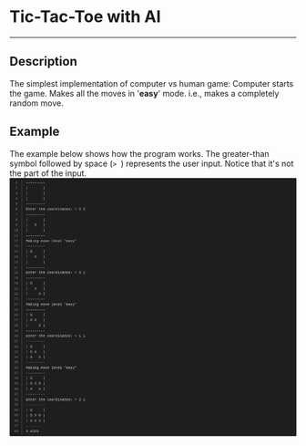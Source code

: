 # Tic-Tac-Toe with AI

-----

## Description

The simplest implementation of computer vs human game: Computer starts the game. Makes all the moves in '**easy**' mode. i.e., makes a completely random move.

## Example

The example below shows how the program works.
The greater-than symbol followed by space (`> `) represents the user input. Notice that it's not the part of the input.
![example](.imgs/eg.png)